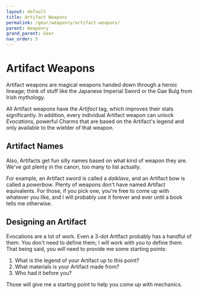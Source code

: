 ```yaml
---
layout: default
title: Artifact Weapons
permalink: /gear/weaponry/artifact-weapons/
parent: Weaponry
grand_parent: Gear
nav_order: 5
---
```


# Artifact Weapons

Artifact weapons are magical weapons handed down through a heroic lineage; think
of stuff like the Japanese Imperial Sword or the Gae Bulg from Irish mythology.

All Artifact weapons have the _Artifact_ tag, which improves their stats
significantly. In addition, every individual Artifact weapon can unlock
_Evocations_, powerful Charms that are based on the Artifact's legend and only
available to the wielder of that weapon.

## Artifact Names

Also, Artifacts get fun silly names based on what kind of weapon they are. We've
got plenty in the canon, too many to list actually.

For example, an Artifact sword is called a _daiklave_, and an Artifact bow is
called a _powerbow_. Plenty of weapons don't have named Artifact equivalents.
For those, if you pick one, you're free to come up with whatever you like, and I
will probably use it forever and ever until a book tells me otherwise.

## Designing an Artifact

Evocations are a lot of work. Even a 3-dot Artifact probably has a handful of
them. You don't need to define them; I will work with you to define them. That
being said, you _will_ need to provide me some starting points:

1. What is the legend of your Artifact up to this point?
2. What materials is your Artifact made from?
3. Who had it before you?

Those will give me a starting point to help you come up with mechanics.
